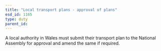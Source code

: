 ```yaml
---
title: "Local transport plans - approval of plans"
esd_id: 1165
type: duty
parent_id:  
---
```


A local authority in Wales must submit their transport plan to the National Assembly for approval and amend the same if required.

